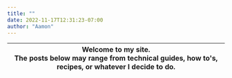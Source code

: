 ```yaml
---
title: ""
date: 2022-11-17T12:31:23-07:00
author: "Aamon"
---
```


| Welcome to my site.<br> The posts below may range from technical guides, how to's, recipes, or whatever I decide to do. |
|---|
